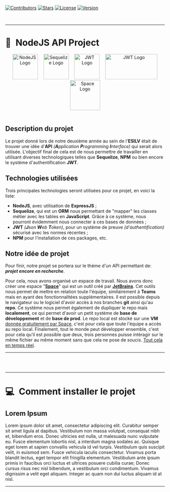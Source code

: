 <!-- Badges -->
[![Contributors][contributors-badge]][contributors-wlink]
[![Stars][stars-badge]][stars-wlink]
[![License][license-badge]][license-wlink]
[![Version][version-badge]][version-wlink]

<br>

<!-- Project's Part 01 Header -->
<hr>

# 👋 **NodeJS API Project**
<div align="center">
    <img src="https://i.ibb.co/jrqz45Y/NodeJS.png" alt="NodeJS Logo" width="80" height="80"> 
    <img src="https://i.ibb.co/m4QwyCM/Sequelize.png" alt="Sequelize Logo" 
    width="80" height="80"/> 
    <img src="https://i.ibb.co/rdNn0Lw/JWT.png" alt="JWT Logo" width="80" height="80"/> 
    <img src="https://i.ibb.co/cvHw3dy/NPM.png" alt="JWT Logo" width="165" height="80"/>
    <img src="https://i.ibb.co/bXBttxy/Space.png" alt="Space Logo" width="95" height="95">
</div>

<br>

<!-- Project's Part 01 Body -->
## **Description du projet**
Le projet donné lors de notre deuxième année au sein de l'**ESILV** était de trouver une idée d'**API** *(**A**pplication **P**rogramming **I**nterface)* qui serait alors utilisée. L'objectif final de cela est de nous permettre de travailler en utilisant diverses technologiques telles que **Sequelize**, **NPM** ou bien encore le système d'authentification **JWT**.

## **Technologies utilisées**
Trois principales technologies seront utilisées pour ce projet, en voici la liste:
- **NodeJS**, avec utilisation de **ExpressJS** ;
- **Sequelize**, qui est un **ORM** nous permettant de "mapper" les classes métier avec les tables en **JavaScript**. Grâce à ce système, nous pourront évidemment nous connecter à ces bases de données ;
- **JWT** *(**J**son **W**eb **T**oken)*, pour un système de preuve *(d'authentification)* sécurisé avec les normes récentes ;
- **NPM** pour l'installation de ces packages, etc.

## **Notre idée de projet**
Pour finir, notre projet se portera sur le thème d'un API permettant de: ***projet encore en recherche***.

Pour cela, nous avons organisé un espace de travail. Nous avons donc créer une espace "**[Space](https://www.jetbrains.com/fr-fr/space/)**" qui est un outil créé par **[JetBrains](https://www.jetbrains.com/)**. Cet outils nous permet de mettre en relation toute l'équipe, similairement à **Teams** mais en ayant des fonctionnalitées supplémentaires. Il est possible depuis le navigateur ou le logiciel d'avoir accès à nos branches **git** ainsi qu'au **repo**. Ce système nous permet également de dupliquer le repo mais **localement**, ce qui permet d'avoir un petit système de **base de développement** et de **base de prod**. Le repo local est stocké sur une **VM** <u>donnée gratuitement par Space</u>, c'est pour cela que toute l'équipe a accès au repo local. Finalement, tout le monde peut développer ensemble, c'est pour cela qu'il est possible que deux, trois personnes puisse intéragir sur le même fichier au même moment sans que cela ne pose de soucis. <u>Tout cela en temps réel</u>.
<hr>

<br>
<br>

<hr>

# 💻 **Comment installer le projet**

## **Lorem Ipsum**
Lorem ipsum dolor sit amet, consectetur adipiscing elit. Curabitur semper sit amet ligula at dapibus. Vestibulum non massa volutpat, consequat nibh et, bibendum eros. Donec ultricies est nulla, ut malesuada nunc vulputate eu. Fusce elementum lobortis nisl, a interdum magna sodales ac. Quisque eget lorem at sapien convallis vehicula id vel turpis. Vestibulum quis suscipit velit, in euismod sem. Fusce vehicula iaculis consectetur. Vivamus porta blandit lectus, eget tempor elit fringilla elementum. Vestibulum ante ipsum primis in faucibus orci luctus et ultrices posuere cubilia curae; Donec cursus risus nec nisl bibendum, a vestibulum orci condimentum. Vivamus dignissim a velit eget aliquam. Integer ac quam non dui luctus aliquam id at nisl.
<hr>
<br>

<!-- Markdown Badges Variables -->
[contributors-badge]: https://img.shields.io/github/contributors/Whiletruend/NodeJS_Project_BIN2.svg?style=for-the-badge
[contributors-wlink]: https://github.com/Whiletruend/NodeJS_Project_BIN2/graphs/contributors

[stars-badge]: https://img.shields.io/github/stars/Whiletruend/NodeJS_Project_BIN2.svg?style=for-the-badge
[stars-wlink]: https://github.com/Whiletruend/NodeJS_Project_BIN2/stargazers

[license-badge]: https://img.shields.io/github/license/Whiletruend/NodeJS_Project_BIN2.svg?style=for-the-badge
[license-wlink]: ttps://github.com/Whiletruend/NodeJS_Project_BIN2/blob/master/LICENSE.txt

[version-badge]: https://img.shields.io/badge/Version-v1.0.0-green?style=for-the-badge
[version-wlink]: https://github.com/Whiletruend/NodeJS_Project_BIN2
